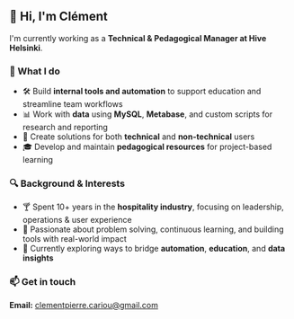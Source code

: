 ## 👋 Hi, I'm Clément

I'm currently working as a **Technical & Pedagogical Manager at Hive Helsinki**.

### 💼 What I do
- 🛠 Build **internal tools and automation** to support education and streamline team workflows  
- 📊 Work with **data** using **MySQL**, **Metabase**, and custom scripts for research and reporting  
- 👥 Create solutions for both **technical** and **non-technical** users  
- 🎓 Develop and maintain **pedagogical resources** for project-based learning  

### 🔍 Background & Interests
- 🍸 Spent 10+ years in the **hospitality industry**, focusing on leadership, operations & user experience  
- 🧠 Passionate about problem solving, continuous learning, and building tools with real-world impact  
- 🌱 Currently exploring ways to bridge **automation**, **education**, and **data insights**  

### 📫 Get in touch
**Email:** [clementpierre.cariou@gmail.com](mailto:clementpierre.cariou@gmail.com)


<!---
wdclem/wdclem is a ✨ special ✨ repository because its `README.md` (this file) appears on your GitHub profile.
You can click the Preview link to take a look at your changes.
--->
